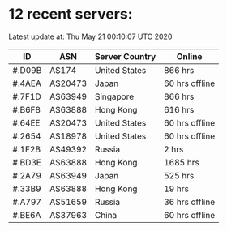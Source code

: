 # 12 recent servers:

Latest update at: Thu May 21 00:10:07 UTC 2020

| ID | ASN | Server Country | Online |
| -- | --- | -------------- | ------ |
| #.D09B | AS174 | United States | 866 hrs |
| #.4AEA | AS20473 | Japan | 60 hrs offline |
| #.7F1D | AS63949 | Singapore | 866 hrs |
| #.B6F8 | AS63888 | Hong Kong | 616 hrs |
| #.64EE | AS20473 | United States | 60 hrs offline |
| #.2654 | AS18978 | United States | 60 hrs offline |
| #.1F2B | AS49392 | Russia | 2 hrs |
| #.BD3E | AS63888 | Hong Kong | 1685 hrs |
| #.2A79 | AS63949 | Japan | 525 hrs |
| #.33B9 | AS63888 | Hong Kong | 19 hrs |
| #.A797 | AS51659 | Russia | 36 hrs offline |
| #.BE6A | AS37963 | China | 60 hrs offline |

